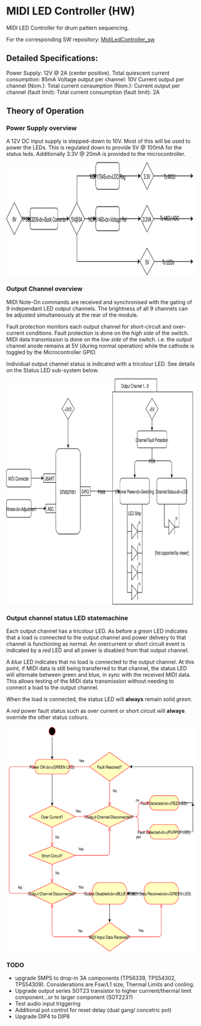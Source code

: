 # MIDI LED Controller (HW)

MIDI LED Controller for drum pattern sequencing.

For the corresponding SW repository:
[MidiLedController_sw](https://github.com/cracked-machine/MidiLedController_sw)

## Detailed Specifications:

Power Supply: 12V @ 2A (center positive).
Total quiescent current consumption: 85mA
Voltage output per channel: 10V
Current output per channel (Nom.): 
Total current consumption (Nom.): 
Current output per channel (fault limit): 
Total current consumption (fault limit): 2A

 ## Theory of Operation

 ### Power Supply overview

 A 12V DC input supply is stepped-down to 10V. Most of this will be used to power the LEDs. This is regulated down to provide 5V @ 100mA for the status leds. Additionally 3.3V @ 20mA is provided to the microcontroller.

<p align="center">
<img width="800" height="300" src="docs/overview/Power%20Supply.svg">
</p>

### Output Channel overview

 MIDI Note-On commands are received and synchronised with the gating of 9 independant LED output channels.
 The brightness of all 9 channels can be adjusted simultaneously at the rear of the module.

 Fault protection monitors each output channel for short-circuit and over-current conditions.
 Fault protection is done on the _high side_ of the switch. MIDI data transmission is done on the _low side_ of the switch. i.e. the output channel anode remains at 5V (during normal operation) while the cathode is toggled by the Microcontroller GPIO.

 Individual output channel status is indicated with a tricolour LED.  See details on the Status LED sub-system below.

<p align="center">
<img width="800" height="600" src="docs/overview/MIDI%20LED%20Controller%20System%20Overview.svg">
</p>

### Output channel status LED statemachine

Each output channel has a tricolour LED. As before a _green_ LED indicates that a load is connected to the output channel and power delivery to that channel is functioning as normal. An overcurrent or short circuit event is indicated by a _red_ LED and all power is disabled from that output channel.

A _blue_ LED indicates that no load is connected to the output channel. At this point, if MIDI data is still being transferred to that channel, the status LED will alternate between green and blue, in sync with the received MIDI data. This allows testing of the MIDI data transmission without needing to connect a load to the output channel.

When the load is connected, the status LED will **always** remain solid _green_.

A _red_ power fault status such as over current or short circuit will **always** override the other status colours.

<p align="center">
<img width="800" height="600" src="docs/overview/StatusLED_V4.svg">
</p>

### TODO

* upgrade SMPS to drop-in 3A components (TP56339, TPS54302, TPS54309). Considerations are Fsw/L1 size, Thermal Limits and cooling.
* Upgrade output series SOT23 transistor to higher currrent/thermal limit component...or to larger component (SOT223?)
* Test audio input triggering
* Additional pot control for reset delay (dual gang/ concetric pot)
* Upgrade DIP4 to DIP6

